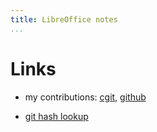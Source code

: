 ```yaml
---
title: LibreOffice notes
...
```


# Links

- my contributions: [cgit](http://cgit.freedesktop.org/libreoffice/core/log/?qt=author&q=vmiklos), [github](https://github.com/LibreOffice/core/commits?author=vmiklos)

- [git hash lookup](https://share.vmiklos.hu/pages/urlify/)
